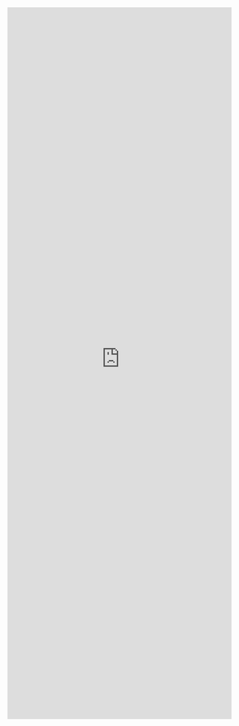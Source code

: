 <iframe 
    title='DetailsList Example'
    src='https://fabricweb.z5.web.core.windows.net/pr-deploy-site/refs/pull/9333/merge/fabric-website-resources/dist/index.html#/examples/detailslist?docsExample=true'
    frameborder='no'
    height='1600'
    style='width: 100%;'
>